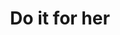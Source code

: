 ---
layout: post
title: Do it for her
frontpage: true
thumb: /do-it-for-her/dont-forget-youre-here-forever-thumb.svg
overview: Simpsons inspired de-motivational plaque generator.
---